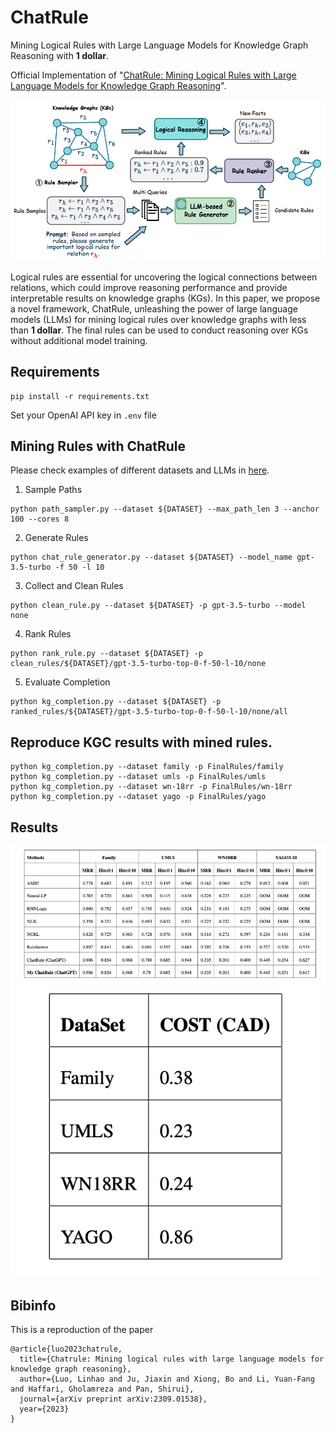 # ChatRule

Mining Logical Rules with Large Language Models for Knowledge Graph Reasoning with **1 dollar**.

Official Implementation of "[ChatRule: Mining Logical Rules with Large Language Models for Knowledge Graph Reasoning](https://arxiv.org/abs/2309.01538)".

<img src="resources/chatrule.png" width = "800" />


Logical rules are essential for uncovering the logical connections between relations, which could improve reasoning performance and provide interpretable results on knowledge graphs (KGs). In this paper, we propose a novel framework, ChatRule, unleashing the power of large language models (LLMs) for mining logical rules over knowledge graphs with less than **1 dollar**. The final rules can be used to conduct reasoning over KGs without additional model training.

## Requirements
```
pip install -r requirements.txt
```

Set your OpenAI API key in `.env` file

## Mining Rules with ChatRule

Please check examples of different datasets and LLMs in [here](scripts/run_chatrule.sh).

1.  Sample Paths
```
python path_sampler.py --dataset ${DATASET} --max_path_len 3 --anchor 100 --cores 8
```
2. Generate Rules
```
python chat_rule_generator.py --dataset ${DATASET} --model_name gpt-3.5-turbo -f 50 -l 10
```
3. Collect and Clean Rules
```
python clean_rule.py --dataset ${DATASET} -p gpt-3.5-turbo --model none
```
4. Rank Rules
```
python rank_rule.py --dataset ${DATASET} -p clean_rules/${DATASET}/gpt-3.5-turbo-top-0-f-50-l-10/none
```
5. Evaluate Completion
```
python kg_completion.py --dataset ${DATASET} -p ranked_rules/${DATASET}/gpt-3.5-turbo-top-0-f-50-l-10/none/all
```

## Reproduce KGC results with mined rules.

```
python kg_completion.py --dataset family -p FinalRules/family
python kg_completion.py --dataset umls -p FinalRules/umls
python kg_completion.py --dataset wn-18rr -p FinalRules/wn-18rr
python kg_completion.py --dataset yago -p FinalRules/yago
```

## Results
<img src="resources/kgc.png" width = "800" />
<img src="resources/statistics.png" width = "500" />


## Bibinfo

This is a reproduction of the paper  
```
@article{luo2023chatrule,
  title={Chatrule: Mining logical rules with large language models for knowledge graph reasoning},
  author={Luo, Linhao and Ju, Jiaxin and Xiong, Bo and Li, Yuan-Fang and Haffari, Gholamreza and Pan, Shirui},
  journal={arXiv preprint arXiv:2309.01538},
  year={2023}
}
```

